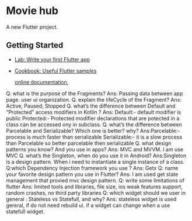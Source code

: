 # Movie hub

A new Flutter project.

## Getting Started





- [Lab: Write your first Flutter app](https://flutter.dev/docs/get-started/codelab)
- [Cookbook: Useful Flutter samples](https://flutter.dev/docs/cookbook)

   [online documentation](https://flutter.dev/docs),


Q. what is the purpose of the Fragments?
  Ans: Passing data between app page. user ui organization.
  Q.  explain the lifeCycle of the Fragment?
  Ans: Active, Paused, Stopped
  Q. what’s the difference between Default and “Protected” access modifiers in Kotlin ?
  Ans: Default:- default modifier is public
       Protected:- Protected modifier declarations that are potected in a class can be accessed ony in subclass.
  Q. what’s the difference between Parcelable and Serializable? Which one is better? why?
   Ans:Parcelable:-process is much faster than serializable
       Serializable:- it is a slow process than Parcelable
         so better parcelable then serializable
   Q. what design patterns you know? And you use in apps?
   Ans: MVC and MVVM. I am use MVC
   Q. what’s the Singleton, when do you use it in Android?
   Ans:Singleton is a design pattern. When i need to instantiate a single instance of a class.
   Q:which Dependency Injection framework you use ?
    Ans: Getx
   Q: name your favorite design pattern you use in Flutter?
    Ans: I am used get state management that provied mvc design pattern.
   Q: write some limitations of flutter
   Ans: limited tools and libraries, file size, ios weak features support, random crashes, no third party libraries
   Q: which widget should we user in general : Stateless vs Statefull, and why?
   Ans: stateless widget is used gereral, if do not need rebuild ui. if a widget can change when a use statefull widget.

